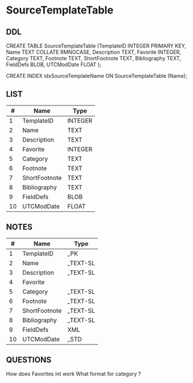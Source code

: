 # SourceTemplateTable

## DDL

CREATE TABLE SourceTemplateTable (TemplateID INTEGER PRIMARY KEY, Name TEXT COLLATE RMNOCASE, Description TEXT, Favorite INTEGER, Category TEXT, Footnote TEXT, ShortFootnote TEXT, Bibliography TEXT, FieldDefs BLOB, UTCModDate FLOAT );

CREATE INDEX idxSourceTemplateName ON SourceTemplateTable (Name);

## LIST

| #  | Name          | Type      |
|----|---------------|-----------|
| 1  | TemplateID    | INTEGER   |
| 2  | Name          | TEXT      |
| 3  | Description   | TEXT      |
| 4  | Favorite      | INTEGER   |
| 5  | Category      | TEXT      |
| 6  | Footnote      | TEXT      |
| 7  | ShortFootnote | TEXT      |
| 8  | Bibliography  | TEXT      |
| 9  | FieldDefs     | BLOB      |
| 10 | UTCModDate    | FLOAT     |

## NOTES

| #  | Name          | Type      |
|----|---------------|-----------|
| 1  | TemplateID    | _PK
| 2  | Name          | _TEXT-SL
| 3  | Description   | _TEXT-SL
| 4  | Favorite      | 
| 5  | Category      | _TEXT-SL
| 6  | Footnote      | _TEXT-SL
| 7  | ShortFootnote | _TEXT-SL
| 8  | Bibliography  | _TEXT-SL
| 9  | FieldDefs     |  XML
| 10 | UTCModDate    | _STD



## QUESTIONS

How does Favorites int work
What format for category ?